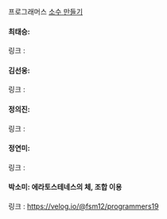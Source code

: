 프로그래머스 [소수 만들기](https://school.programmers.co.kr/learn/courses/30/lessons/12977)<br>

#### 최태승: 
링크 :

#### 김선웅: 
링크 : 

#### 정의진: 
링크 : 

#### 정연미: 
링크 : 

#### 박소미: 에라토스테네스의 체, 조합 이용
링크 : https://velog.io/@fsm12/programmers19
